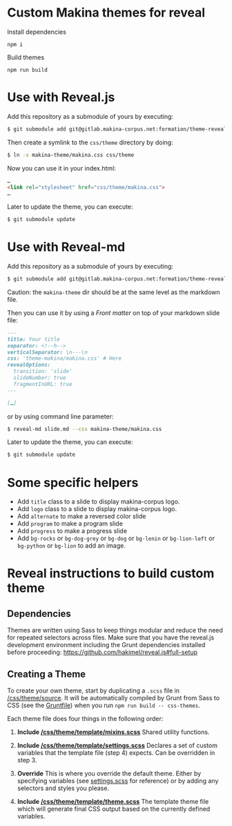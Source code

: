 # Custom Makina themes for reveal

Install dependencies

```
npm i
```

Build themes

```
npm run build
```

# Use with Reveal.js

Add this repository as a submodule of yours by executing:

```sh
$ git submodule add git@gitlab.makina-corpus.net:formation/theme-reveal.git makina-theme
```

Then create a symlink to the `css/theme` directory by doing:


```sh
$ ln -s makina-theme/makina.css css/theme
```

Now you can use it in your index.html:

```html
…
<link rel="stylesheet" href="css/theme/makina.css">
…
```

Later to update the theme, you can execute:

```sh
$ git submodule update
```

# Use with Reveal-md

Add this repository as a submodule of yours by executing:

```sh
$ git submodule add git@gitlab.makina-corpus.net:formation/theme-reveal.git makina-theme
```

Caution: the `makina-theme` dir should be at the same level as the markdown file.

Then you can use it by using a *Front matter* on top of your markdown slide file:

```md
---
title: Your title
separator: <!--h-->
verticalSeparator: \n---\n
css: 'theme-makina/makina.css' # Here
revealOptions:
  transition: 'slide'
  slideNumber: true
  fragmentInURL: true
---

[…]
```

or by using command line parameter:

```sh
$ reveal-md slide.md --css makina-theme/makina.css
```

Later to update the theme, you can execute:

```sh
$ git submodule update
```

# Some specific helpers

- Add `title` class to a slide to display makina-corpus logo.
- Add `logo` class to a slide to display makina-corpus logo.
- Add `alternate` to make a reversed color slide
- Add `program` to make a program slide
- Add `progress` to make a progress slide
- Add `bg-rocks` or `bg-dog-grey` or  `bg-dog` or  `bg-lenin` 
  or  `bg-lion-left` or   `bg-python` or  `bg-lion` to add an image.

# Reveal instructions to build custom theme

## Dependencies

Themes are written using Sass to keep things modular and reduce the need for repeated selectors across files. Make sure that you have the reveal.js development environment including the Grunt dependencies installed before proceeding: https://github.com/hakimel/reveal.js#full-setup

## Creating a Theme

To create your own theme, start by duplicating a ```.scss``` file in [/css/theme/source](https://github.com/hakimel/reveal.js/blob/master/css/theme/source). It will be automatically compiled by Grunt from Sass to CSS (see the [Gruntfile](https://github.com/hakimel/reveal.js/blob/master/Gruntfile.js)) when you run `npm run build -- css-themes`.

Each theme file does four things in the following order:

1. **Include [/css/theme/template/mixins.scss](https://github.com/hakimel/reveal.js/blob/master/css/theme/template/mixins.scss)**
Shared utility functions.

2. **Include [/css/theme/template/settings.scss](https://github.com/hakimel/reveal.js/blob/master/css/theme/template/settings.scss)**
Declares a set of custom variables that the template file (step 4) expects. Can be overridden in step 3.

3. **Override**
This is where you override the default theme. Either by specifying variables (see [settings.scss](https://github.com/hakimel/reveal.js/blob/master/css/theme/template/settings.scss) for reference) or by adding any selectors and styles you please.

4. **Include [/css/theme/template/theme.scss](https://github.com/hakimel/reveal.js/blob/master/css/theme/template/theme.scss)**
The template theme file which will generate final CSS output based on the currently defined variables.

